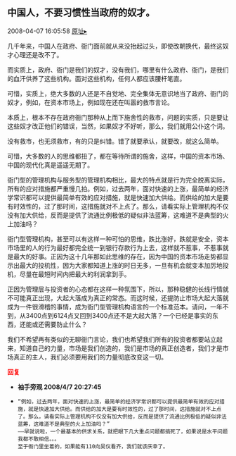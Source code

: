 ## 中国人，不要习惯性当政府的奴才。
2008-04-07 16:05:58
[原址▸](http://www.fxgan.com/chan_time/2008_01_06/947.htm)



 几千年来，中国人在政府、衙门面前就从来没抬起过头，即使改朝换代，最终这奴才心理还是改不了。


 


 而实质上，政府、衙门是我们的奴才，没有我们，哪里有什么政府、衙门，是我们的血汗供养了这些机构。面对这些机构，任何人都应该腰杆笔直。


 


 可惜，实质上，绝大多数的人还是不自觉地、完全集体无意识地当了政府、衙门的奴才，例如，在资本市场上，例如现在还在叫嚣的救市言论。


 


 本质上，根本不存在政府衙门那种从上而下施舍性的救市，问题的实质，只是要让这些奴才改正他们的错误，当然，如果奴才不好听，那么，我们就用公仆这个词。


 


 没有救市，也无须救市，有的只是纠错。错了就要承认，就要改，就这么简单。


 


 可惜，大多数的人的思维都扭了，都在等待所谓的施舍，这样，中国的资本市场、中国的现代化真是遥遥无期了。


 


 衙门型的管理机构与服务型的管理机构相比，最大的特点就是行为完全脱离实际，所有的应对措施都严重慢几拍。例如，过去两年，面对快速的上涨，最简单的经济学常识都可以提供最简单有效的应对措施，就是快速加大供给。而供给的加大是要有时效性的，过了那时间，这措施就对不上点了。那么，请看实际上管理机构不仅没有加大供给，反而是提供了流通比例极低的疑似非法蓝筹，这难道不是典型的火上加油吗？
 
 衙门型管理机构，甚至可以有这样一种可怕的思维，跌比涨好，跌就是安全，资本市场里的人的行为最好都完全统一到银行存款行为上去，这样就不惹事，不惹事就是最大的好事。正因为这十几年那如此思维的存在，因为中国的资本市场走势都显示出最大的投机性，因为大家都知道上涨的时日无多，一旦有机会就变本加厉地投机，尽量在最短时间内把最大的利润拿到手。
 
 正因为管理层与投资者的心态都在这样一种氛围下，所以，那种稳健的长线行情就不可能真正出现，大起大落成为真正的常态。而这时候，还提防止市场大起大落就成为一件很滑稽的事情，成为衙门型管理机构语言的一个标准范本。请问，一年不到，从3400点到6124点又回到3400点还不是大起大落？一个已经是事实的东西，还能或还需要防止什么？
 
 我们不希望再有类似的无聊衙门言论，我们也希望我们所有的投资者都要站立起来，知道自己的力量，市场是我们创造的，我们是市场的真正创造者，我们才是市场真正的主人，我们必须要用我们的力量彻底改变这一切。





<font color='red'>**回复**</font>


- **袖手旁观 2008/4/7 20:27:45**
- ```
  “例如，过去两年，面对快速的上涨，最简单的经济学常识都可以提供最简单有效的应对措施，就是快速加大供给。而供给的加大是要有时效性的，过了那时间，这措施就对不上点了。那么，请看实际上管理机构不仅没有加大供给，反而是提供了流通比例极低的疑似非法蓝筹，这难道不是典型的火上加油吗？”
  ――早就说啦，一个最基本的供求关系，就把眼下几大重点问题都搞死了，如果说是水平问题我都不敢相信。。。
  至于衙门里坐着的，如果能有110向吴仪看齐，我们就该庆幸了。
  ```
